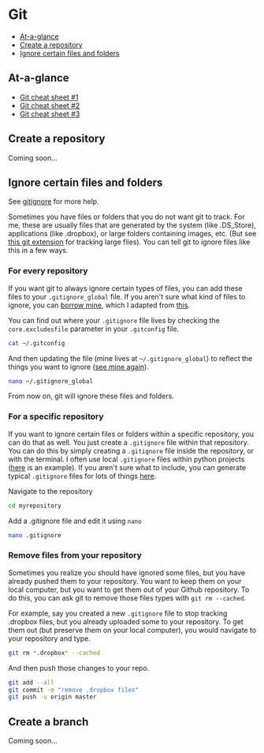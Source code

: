 # Git

* [At-a-glance](#at-a-glance)
* [Create a repository](#create-a-repository)
* [Ignore certain files and folders](#ignore-certain-files-and-folders)

## At-a-glance
* [Git cheat sheet #1](../static/cheat-sheets/github-git-cheat-sheet.pdf)
* [Git cheat sheet #2](../static/cheat-sheets/tower-git-cheatsheet.pdf)
* [Git cheat sheet #3](../static/cheat-sheets/cheatsheets.org-git-cheatsheet.pdf)


## Create a repository

Coming soon...

## Ignore certain files and folders
See [gitignore](https://git-scm.com/docs/gitignore) for more help.

Sometimes you have files or folders that you do not want git to track.  For me, these are usually files that are generated by the system (like .DS_Store), applications (like .dropbox), or large folders containing images, etc. (But see [this git extension](https://git-lfs.github.com/) for tracking large files).  You can tell git to ignore files like this in a few ways.

### For every repository

If you want git to always ignore certain types of files, you can add these files to your `.gitignore_global` file. If you aren't sure what kind of files to ignore, you can [borrow mine](https://github.com/kschuler/helpers/blob/master/.gitignore_global), which I adapted from [this](https://gist.github.com/octocat/9257657).

You can find out where your `.gitignore` file lives by checking the `core.excludesfile` parameter in your `.gitconfig` file.

```bash
cat ~/.gitconfig
```

And then updating the file (mine lives at `~/.gitignore_global`) to reflect the things you want to ignore ([see mine again](https://github.com/kschuler/helpers/blob/master/.gitignore_global)).

```bash
nano ~/.gitignore_global
```

From now on, git will ignore these files and folders.

### For a specific repository

If you want to ignore certain files or folders within a specific repository, you can do that as well.  You just create a `.gitignore` file within that repository.  You can do this by simply creating a `.gitignore` file inside the repository, or with the terminal.  I often use local `.gitignore` files within python projects ([here](https://github.com/kschuler/helpers/blob/master/.gitignore) is an example).  If you aren't sure what to include, you can generate typical `.gitignore` files for lots of things [here](https://www.gitignore.io/).

Navigate to the repository
```bash
cd myrepository
```

Add a .gitignore file and edit it using `nano`
```bash
nano .gitignore
```

### Remove files from your repository

Sometimes you realize you should have ignored some files, but you have already pushed them to your repository. You want to keep them on your local computer, but you want to get them out of your Github repository. To do this, you can ask git to remove those files types with `git rm --cached`.

For example, say you created a new `.gitignore` file to stop tracking .dropbox files, but you already uploaded some to your repository.  To get them out (but preserve them on your local computer), you would navigate to your repository and type.

```bash
git rm *.dropbox* --cached
```

And then push those changes to your repo.
```bash
git add --all
git commit -m "remove .dropbox files"
git push -u origin master
```


## Create a branch

Coming soon...
